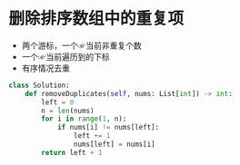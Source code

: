 # 删除排序数组中的重复项

+ 两个游标，一个☞当前非重复个数
+ 一个☞当前遍历到的下标
+ 有序情况去重
``` python
class Solution:
    def removeDuplicates(self, nums: List[int]) -> int:
        left = 0
        n = len(nums)
        for i in range(1, n):
            if nums[i] != nums[left]:
                left += 1
                nums[left] = nums[i]
        return left + 1
```